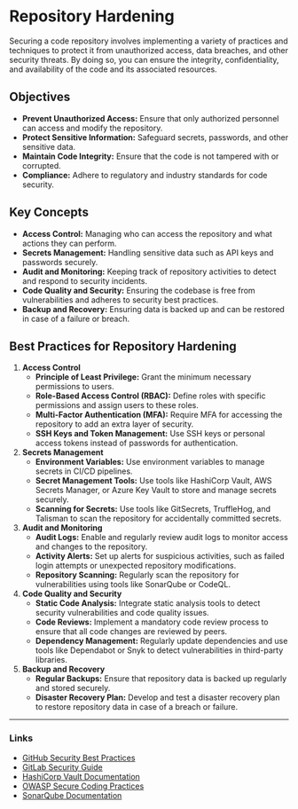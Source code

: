 # Repository Hardening

Securing a code repository involves implementing a variety of practices and techniques to protect it from unauthorized access, data breaches, and other security threats. By doing so, you can ensure the integrity, confidentiality, and availability of the code and its associated resources.

## Objectives

- **Prevent Unauthorized Access:** Ensure that only authorized personnel can access and modify the repository.
- **Protect Sensitive Information:** Safeguard secrets, passwords, and other sensitive data.
- **Maintain Code Integrity:** Ensure that the code is not tampered with or corrupted.
- **Compliance:** Adhere to regulatory and industry standards for code security.

## Key Concepts

- **Access Control:** Managing who can access the repository and what actions they can perform.
- **Secrets Management:** Handling sensitive data such as API keys and passwords securely.
- **Audit and Monitoring:** Keeping track of repository activities to detect and respond to security incidents.
- **Code Quality and Security:** Ensuring the codebase is free from vulnerabilities and adheres to security best practices.
- **Backup and Recovery:** Ensuring data is backed up and can be restored in case of a failure or breach.

## Best Practices for Repository Hardening

1. **Access Control**
   - **Principle of Least Privilege:** Grant the minimum necessary permissions to users.
   - **Role-Based Access Control (RBAC):** Define roles with specific permissions and assign users to these roles.
   - **Multi-Factor Authentication (MFA):** Require MFA for accessing the repository to add an extra layer of security.
   - **SSH Keys and Token Management:** Use SSH keys or personal access tokens instead of passwords for authentication.
2. **Secrets Management**
   - **Environment Variables:** Use environment variables to manage secrets in CI/CD pipelines.
   - **Secret Management Tools:** Use tools like HashiCorp Vault, AWS Secrets Manager, or Azure Key Vault to store and manage secrets securely.
   - **Scanning for Secrets:** Use tools like GitSecrets, TruffleHog, and Talisman to scan the repository for accidentally committed secrets.
3. **Audit and Monitoring**
   - **Audit Logs:** Enable and regularly review audit logs to monitor access and changes to the repository.
   - **Activity Alerts:** Set up alerts for suspicious activities, such as failed login attempts or unexpected repository modifications.
   - **Repository Scanning:** Regularly scan the repository for vulnerabilities using tools like SonarQube or CodeQL.
4. **Code Quality and Security**
   - **Static Code Analysis:** Integrate static analysis tools to detect security vulnerabilities and code quality issues.
   - **Code Reviews:** Implement a mandatory code review process to ensure that all code changes are reviewed by peers.
   - **Dependency Management:** Regularly update dependencies and use tools like Dependabot or Snyk to detect vulnerabilities in third-party libraries.
5. **Backup and Recovery**
   - **Regular Backups:** Ensure that repository data is backed up regularly and stored securely.
   - **Disaster Recovery Plan:** Develop and test a disaster recovery plan to restore repository data in case of a breach or failure.

---

### Links

- [GitHub Security Best Practices](https://docs.github.com/en/github/authenticating-to-github/keeping-your-account-and-data-secure)
- [GitLab Security Guide](https://docs.gitlab.com/ee/user/application_security/)
- [HashiCorp Vault Documentation](https://www.vaultproject.io/docs)
- [OWASP Secure Coding Practices](https://owasp.org/www-project-secure-coding-practices-quick-reference-guide/)
- [SonarQube Documentation](https://docs.sonarqube.org/latest/)

